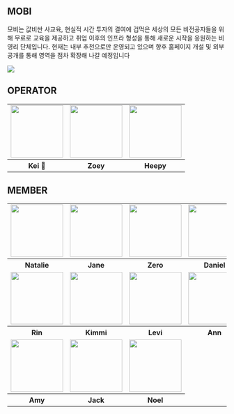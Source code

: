 
## MOBI

모비는 값비싼 사교육, 현실적 시간 투자의 결여에 겁먹은 세상의 모든 비전공자들을 위해 무료로 교육을 제공하고 취업 이후의 인프라 형성을 통해 새로운 시작을 응원하는 비영리 단체입니다. 
현재는 내부 추천으로만 운영되고 있으며 향후 홈페이지 개설 및 외부 공개를 통해 영역을 점차 확장해 나갈 예정입니다

<img src="https://dangimageserver.s3.ap-northeast-2.amazonaws.com/img/admin/mobi.jpeg"/>

## OPERATOR
<table>
  <tr>
    <td>
      <a href="https://github.com/yesoryeseul">
        <img src="https://avatars.githubusercontent.com/u/123865139?v=4" width="120px" height="120px"/>
      </a>
    </td>
    <td>
      <a href="https://github.com/zivivle">
        <img src="https://avatars.githubusercontent.com/u/123868471?v=4" width="120px" height="120px"/>
      </a>  
    </td>
    <td>
      <a href="https://github.com/Sueddd">
        <img src="https://avatars.githubusercontent.com/u/111338578?v=4" width="120px" height="120px"/>
      </a>
    </td>
  </tr>
  <tr>
    <th>
      Kei 👑
    </th>
    <th>
      Zoey
    </th>
    <th>
      Heepy
    </th>
  </tr>
</table>


## MEMBER
<table>
  <tr>
    <td>
      <a href="https://github.com/nasilKiM">
        <img src="https://avatars.githubusercontent.com/u/117559842?v=4" width="120px" height="120px"/>
      </a>
    </td>
    <td>
      <a href="https://github.com/JeongwooHam">
        <img src="https://avatars.githubusercontent.com/u/123251211?v=4" width="120px" height="120px"/>
      </a>
    </td>
    <td>
      <a href="https://github.com/Jihyeong00">
        <img src="https://avatars.githubusercontent.com/u/115636461?v=4" width="120px" height="120px"/>
      </a>
    </td>
    <td>
      <a href="(https://github.com/LeeDaeGyeong">
        <img src="https://avatars.githubusercontent.com/u/134574485?v=4" width="120px" height="120px"/>
      </a>
    </td>
  </tr>
  <tr>
    <th>
      Natalie
    </th>
    <th>
      Jane
    </th>
    <th>
      Zero
    </th>
    <th>
      Daniel
    </th>
  </tr>
  <tr>
    <td>
      <a href="https://github.com/ooherin">
        <img src="https://avatars.githubusercontent.com/u/125418818?v=4" width="120px" height="120px"/>
      </a>  
    </td>
    <td>
      <a href="https://github.com/kiminn">
        <img src="https://avatars.githubusercontent.com/u/134191815?v=4" width="120px" height="120px"/>
      </a>
    </td>
    <td>
      <a href="https://github.com/HeesikK">
        <img src="https://avatars.githubusercontent.com/u/123251211?v=4" width="120px" height="120px"/>
      </a>
    </td>
    <td>
      <a href="https://github.com/Ahnjuhyeon">
        <img src="https://avatars.githubusercontent.com/u/134281116?v=4" width="120px" height="120px"/>
      </a>
    </td>
  </tr>
  <tr>
    <th>
      Rin
    </th>
    <th>
      Kimmi
    </th>
    <th>
      Levi
    </th>
    <th>
      Ann
    </th>
  </tr>
  <tr>
    <td>
      <a href="https://github.com/55555-Jyeon">
        <img src="https://avatars.githubusercontent.com/u/134191817?v=4" width="120px" height="120px"/>
      </a>  
    </td>
    <td>
      <a href="https://github.com/Jang-Sang">
        <img src="https://avatars.githubusercontent.com/u/110034416?v=4" width="120px" height="120px"/>
      </a>
    </td>
    <td>
      <a href="https://github.com/mugi7794">
        <img src="https://avatars.githubusercontent.com/u/95909862?v=4" width="120px" height="120px"/>
      </a>
    </td>
  </tr>
  <tr>
    <th>
      Amy
    </th>
    <th>
      Jack
    </th>
    <th>
      Noel
    </th>
  </tr>
</table>
